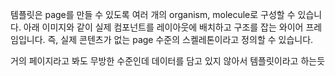 템플릿은 page를 만들 수 있도록 여러 개의 organism, molecule로 구성할 수 있습니다. 아래 이미지와 같이 실제 컴포넌트를 레이아웃에 배치하고 구조를 잡는 와이어 프레임입니다. 즉, 실제 콘텐츠가 없는 page 수준의 스켈레톤이라고 정의할 수 있습니다.

거의 페이지라고 봐도 무방한 수준인데 데이터를 담고 있지 않아서 템플릿이라고 하는듯